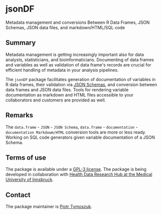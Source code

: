 # jsonDF
Metadata management and conversions Between R Data Frames, JSON Schemas, JSON data files, and markdown/HTML/SQL code

## Summary 

Metadata management is getting increasingly important also for data analysts, statisticians, and bioinformaticians. 
Documenting of data frames and variables as well as validation of data frame's records are crucial for efficient handling of metadata in your analysis pipelines. 

The `jsonDF` package facilitates generation of documentation of variables in R data frames, their validation via [JSON Schemas](https://json-schema.org/), and conversion between data frames and JSON data files. 
Tools for rendering variable documentation as markdown and HTML files accessible to your collaborators and customers are provided as well. 

## Remarks

The `data.frame` - `JSON` - `JSON Schema`, `data.frame` - `documentation` - `documentation Markdowm/HTML` conversion tools are more or less ready. 
Working on SQL code generators given variable documentation of a JSON Schema. 

## Terms of use

The package is available under a [GPL-3 license](https://github.com/PiotrTymoszuk/fastTest/blob/main/LICENSE). 
The package is being developed in collaboration with [Health Data Research Hub at the Medical University of Innsbruck](https://www.i-med.ac.at/forschung/Forschungsdatenmanagement/Forschungsdatenmanagement.html).

## Contact

The package maintainer is [Piotr Tymoszuk](mailto:piotr.s.tymoszuk@gmail.com).

